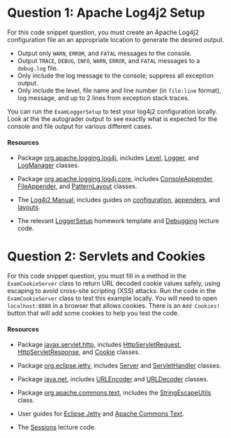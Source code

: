 # Question 1: Apache Log4j2 Setup

For this code snippet question, you must create an Apache Log4j2 configuration file an an appropriate location to generate the desired output. 

  - Output only `WARN`, `ERROR`, and `FATAL` messages to the console.
  - Output `TRACE`, `DEBUG`, `INFO`, `WARN`, `ERROR`, and `FATAL` messages to a `debug.log` file.
  - Only include the log message to the console; suppress all exception output.
  - Only include the level, file name and line number (in `file:line` format), log message, and up to 2 lines from exception stack traces.

You can run the `ExamLoggerSetup` to test your log4j2 configuration locally. Look at the the autograder output to see exactly what is expected for the console and file output for various different cases.

#### Resources

  - Package [org.apache.logging.log4j](https://logging.apache.org/log4j/2.x/log4j-api/apidocs/index.html), includes [Level](https://logging.apache.org/log4j/2.x/log4j-api/apidocs/org/apache/logging/log4j/Level.html), [Logger](https://logging.apache.org/log4j/2.x/log4j-api/apidocs/org/apache/logging/log4j/Logger.html), and [LogManager](https://logging.apache.org/log4j/2.x/log4j-api/apidocs/org/apache/logging/log4j/LogManager.html) classes.
  
  - Package [org.apache.logging.log4j.core](https://logging.apache.org/log4j/2.x/log4j-core/apidocs/index.html),  includes [ConsoleAppender](https://logging.apache.org/log4j/2.x/log4j-core/apidocs/org/apache/logging/log4j/core/appender/ConsoleAppender.html), [FileAppender](https://logging.apache.org/log4j/2.x/log4j-core/apidocs/org/apache/logging/log4j/core/appender/FileAppender.html), and [PatternLayout](https://logging.apache.org/log4j/2.x/log4j-core/apidocs/org/apache/logging/log4j/core/layout/PatternLayout.html) classes.
  
  - The [Log4j2 Manual](https://logging.apache.org/log4j/2.x/manual/index.html), includes guides on [configuration](https://logging.apache.org/log4j/2.x/manual/configuration.html), [appenders](https://logging.apache.org/log4j/2.x/manual/appenders.html), and [layouts](https://logging.apache.org/log4j/2.x/manual/layouts.html).
  
  - The relevant [LoggerSetup](https://github.com/usf-cs212-fall2020/homework-LoggerSetup-template) homework template and [Debugging](https://github.com/usf-cs212-fall2020/lectures/tree/main/Debugging) lecture code.

# Question 2: Servlets and Cookies

For this code snippet question, you must fill in a method in the `ExamCookieServer` class to return URL decoded cookie values safely, using escaping to avoid cross-site scripting (XSS) attacks. Run the code in the `ExamCookieServer` class to test this example locally. You will need to open `localhost:8080` in a browser that allows cookies. There is an `Add Cookies!` button that will add some cookies to help you test the code.

#### Resources

  - Package [javax.servlet.http](https://javaee.github.io/javaee-spec/javadocs/index.html?javax/servlet/http/package-summary.html), includes [HttpServletRequest](https://javaee.github.io/javaee-spec/javadocs/index.html?javax/servlet/http/HttpServletRequest.html), [HttpServletResponse](https://javaee.github.io/javaee-spec/javadocs/index.html?javax/servlet/http/HttpServletResponse.html), and [Cookie](https://javaee.github.io/javaee-spec/javadocs/index.html?javax/servlet/http/Cookie.html) classes.

  - Package [org.eclipse.jetty](https://www.eclipse.org/jetty/javadoc/current/), includes [Server](https://www.eclipse.org/jetty/javadoc/current/org/eclipse/jetty/server/Server.html) and [ServletHandler](https://www.eclipse.org/jetty/javadoc/current/org/eclipse/jetty/servlet/ServletHandler.html) classes.

  - Package [java.net](https://docs.oracle.com/en/java/javase/14/docs/api/java.base/java/net/package-summary.html), includes [URLEncoder](https://docs.oracle.com/en/java/javase/14/docs/api/java.base/java/net/URLEncoder.html) and [URLDecoder](https://docs.oracle.com/en/java/javase/14/docs/api/java.base/java/net/URLDecoder.html) classes.

  - Package [org.apache.commons.text](https://commons.apache.org/proper/commons-text/javadocs/api-release/org/apache/commons/text/package-summary.html), includes the [StringEscapeUtils](https://commons.apache.org/proper/commons-text/javadocs/api-release/org/apache/commons/text/StringEscapeUtils.html) class.

  - User guides for [Eclipse Jetty](https://www.eclipse.org/jetty/documentation/current/) and [Apache Commons Text](https://commons.apache.org/proper/commons-text/userguide.html).

  - The [Sessions](https://github.com/usf-cs212-fall2020/lectures/tree/main/Sessions) lecture code.
